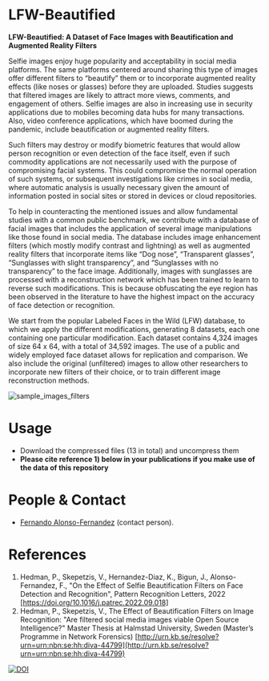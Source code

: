 # LFW-Beautified
**LFW-Beautified: A Dataset of Face Images with Beautification and Augmented Reality Filters**

Selfie images enjoy huge popularity and acceptability in social media platforms. The same platforms centered around sharing this type of images offer different filters to “beautify” them or to incorporate augmented reality effects (like noses or glasses) before they are uploaded. Studies suggests that filtered images are likely to attract more views, comments, and engagement of others. Selfie images are also in increasing use in security applications due to mobiles becoming data hubs for many transactions. Also, video conference applications, which have boomed during the pandemic, include beautification or augmented reality filters. 

Such filters may destroy or modify biometric features that would allow person recognition or even detection of the face itself, even if such commodity applications are not necessarily used with the purpose of compromising facial systems. This could compromise the normal operation of such systems, or subsequent investigations like crimes in social media, where automatic analysis is usually necessary given the amount of information posted in social sites or stored in devices or cloud repositories. 

To help in counteracting the mentioned issues and allow fundamental studies with a common public benchmark, we contribute with a database of facial images that includes the application of several image manipulations like those found in social media. The database includes image enhancement filters (which mostly modify contrast and lightning) as well as augmented reality filters that incorporate items like “Dog nose”, “Transparent glasses”, “Sunglasses with slight transparency”, and “Sunglasses with no transparency” to the face image. Additionally, images with sunglasses are processed with a reconstruction network which has been trained to learn to reverse such modifications. This is because obfuscating the eye region has been observed in the literature to have the highest impact on the accuracy of face detection or recognition.

We start from the popular Labeled Faces in the Wild (LFW) database, to which we apply the different modifications, generating 8 datasets, each one containing one particular modification. Each dataset contains 4,324 images of size 64 x 64, with a total of 34,592 images. The use of a public and widely employed face dataset allows for replication and comparison. We also include the original (unfiltered) images to allow other researchers to incorporate new filters of their choice, or to train different image reconstruction methods.

![sample_images_filters](https://user-images.githubusercontent.com/6042693/157897137-d9f55f12-70a0-4af0-8de6-b8666520e1f7.png)

# Usage
  - Download the compressed files (13 in total) and uncompress them
  - **Please cite reference 1) below in your publications if you make use of the data of this repository**

# People & Contact
  - [Fernando Alonso-Fernandez](http://wiki.hh.se/caisr/index.php/Fernando_Alonso-Fernandez)  (contact person).

# References
  1) Hedman, P., Skepetzis, V., Hernandez-Diaz, K., Bigun, J., Alonso-Fernandez, F., "On the Effect of Selfie Beautification Filters on Face Detection and Recognition", Pattern Recognition Letters, 2022 [https://doi.org/10.1016/j.patrec.2022.09.018]
  2) Hedman, P., Skepetzis, V., The Effect of Beautification Filters on Image Recognition: "Are filtered social media images viable Open Source Intelligence?" Master Thesis at Halmstad University, Sweden (Master’s Programme in Network Forensics) [http://urn.kb.se/resolve?urn=urn:nbn:se:hh:diva-44799](http://urn.kb.se/resolve?urn=urn:nbn:se:hh:diva-44799)
  
<a href="https://zenodo.org/badge/latestdoi/468794479"><img src="https://zenodo.org/badge/468794479.svg" alt="DOI"></a>
